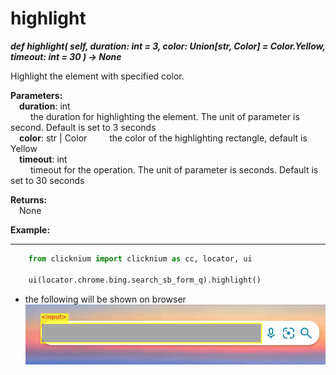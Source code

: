 # highlight
***def highlight(
        self,
        duration: int = 3,
        color: Union[str, Color] = Color.Yellow,
        timeout: int = 30
    ) -> None***  

Highlight the element with specified color.

**Parameters:**  
    &emsp;**duration**: int  
        &emsp;&emsp; the duration for highlighting the element. The unit of parameter is second. Default is set to 3 seconds  
    &emsp;**color**: str | Color
        &emsp;&emsp; the color of the highlighting rectangle, default is Yellow     
    &emsp;**timeout**: int  
        &emsp;&emsp; timeout for the operation. The unit of parameter is seconds. Default is set to 30 seconds  

**Returns:**  
    &emsp;None

**Example:**
***
```python
    from clicknium import clicknium as cc, locator, ui
    
    ui(locator.chrome.bing.search_sb_form_q).highlight()
```

- the following will be shown on browser  
![highlight](../../../img/highlight.png)